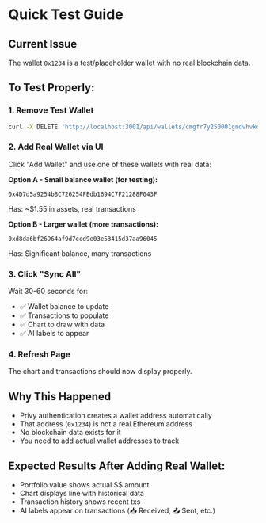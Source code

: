 # Quick Test Guide

## Current Issue
The wallet `0x1234` is a test/placeholder wallet with no real blockchain data.

## To Test Properly:

### 1. Remove Test Wallet
```bash
curl -X DELETE 'http://localhost:3001/api/wallets/cmgfr7y250001gndvhvkdsovg?userId=cmgfr7y240000gndvqoi6al9s'
```

### 2. Add Real Wallet via UI
Click "Add Wallet" and use one of these wallets with real data:

**Option A - Small balance wallet (for testing):**
```
0x4D7d5a9254bBC726254FEdb1694C7F21288F043F
```
Has: ~$1.55 in assets, real transactions

**Option B - Larger wallet (more transactions):**
```
0xd8da6bf26964af9d7eed9e03e53415d37aa96045
```
Has: Significant balance, many transactions

### 3. Click "Sync All"
Wait 30-60 seconds for:
- ✅ Wallet balance to update
- ✅ Transactions to populate  
- ✅ Chart to draw with data
- ✅ AI labels to appear

### 4. Refresh Page
The chart and transactions should now display properly.

## Why This Happened
- Privy authentication creates a wallet address automatically
- That address (`0x1234`) is not a real Ethereum address
- No blockchain data exists for it
- You need to add actual wallet addresses to track

## Expected Results After Adding Real Wallet:
- Portfolio value shows actual $$ amount
- Chart displays line with historical data  
- Transaction history shows recent txs
- AI labels appear on transactions (📥 Received, 📤 Sent, etc.)


